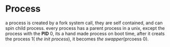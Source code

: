 # Process

a process is created by a fork system call, they are self contained, and can spin child process.
every process has a parent process in a unix, except the process with the **PID** 0, its a hand made 
process on boot time, after it creats the process 1( *the init process*), it becomes *the swapper*(prcoess 0).
